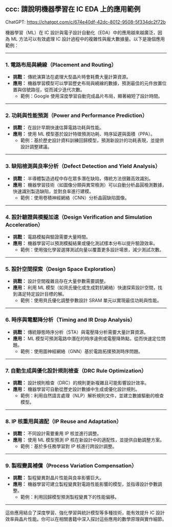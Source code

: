 ## ccc: 請說明機器學習在 IC EDA 上的應用範例

ChatGPT: https://chatgpt.com/c/674e40df-42dc-8012-9508-5f334dc2f72b

機器學習（ML）在 IC 設計與電子設計自動化（EDA）中的應用越來越廣泛，因為 ML 方法可以有效處理 IC 設計過程中的複雜性與龐大數據量。以下是幾個應用範例：

---

### 1. **電路布局與繞線（Placement and Routing）**
- **挑戰：** 傳統演算法在處理大型晶片時會耗費大量計算資源。
- **應用：** 機器學習模型可以學習歷史布局與繞線的數據，預測最佳的元件放置位置與信號路徑，從而減少迭代次數。
  - 範例：Google 使用深度學習自動完成晶片布局，顯著縮短了設計時間。

---

### 2. **功耗與性能預測（Power and Performance Prediction）**
- **挑戰：** 在設計早期快速估算電路功耗與性能。
- **應用：** 使用 ML 模型基於設計特徵預測功耗、時序延遲與面積（PPA）。
  - 範例：基於歷史設計資料訓練回歸模型，預測新設計的功耗表現，並提供設計調整建議。

---

### 3. **缺陷檢測與良率分析（Defect Detection and Yield Analysis）**
- **挑戰：** 半導體製造過程中存在眾多潛在缺陷，傳統方法很難高效識別。
- **應用：** 機器學習技術（如圖像分類與異常檢測）可以自動分析晶圓檢測數據，快速識別製造缺陷，並對良率進行建模。
  - 範例：使用卷積神經網絡（CNN）分析晶圓缺陷圖像。

---

### 4. **設計驗證與模擬加速（Design Verification and Simulation Acceleration）**
- **挑戰：** 電路模擬與驗證需要大量時間。
- **應用：** 機器學習可以預測模擬結果或優化測試樣本分布以提升驗證效率。
  - 範例：使用強化學習選擇測試向量以覆蓋更多設計場景，減少測試次數。

---

### 5. **設計空間探索（Design Space Exploration）**
- **挑戰：** 設計空間複雜且存在大量參數需要調整。
- **應用：** 利用 ML 模型（如貝氏優化或生成對抗網絡）快速探索設計空間，找到滿足特定設計目標的解。
  - 範例：使用貝氏優化調整參數設計 SRAM 單元以實現最佳功耗與性能。

---

### 6. **時序與電壓降分析（Timing and IR Drop Analysis）**
- **挑戰：** 傳統靜態時序分析（STA）與電壓降分析需要大量計算資源。
- **應用：** ML 模型可預測電路中潛在的時序違例或電壓降熱點，從而快速定位問題。
  - 範例：使用圖神經網絡（GNN）基於電路拓撲預測時序問題。

---

### 7. **自動生成與優化設計規則檢查（DRC Rule Optimization）**
- **挑戰：** 設計規則檢查（DRC）的規則更新複雜且可能影響設計效率。
- **應用：** 機器學習可自動從歷史設計數據中生成或優化設計規則。
  - 範例：利用自然語言處理（NLP）解析規則文件，並建立數據驅動的檢查模型。

---

### 8. **IP 核重用與適配（IP Reuse and Adaptation）**
- **挑戰：** 不同設計需要重用 IP 核並進行調整。
- **應用：** 使用 ML 模型預測 IP 核在新設計中的適配性，並提供自動調整方案。
  - 範例：基於多任務學習對 IP 核進行跨設計調整。

---

### 9. **製程變異補償（Process Variation Compensation）**
- **挑戰：** 製程變異對晶片性能與良率影響巨大。
- **應用：** 機器學習可建立製程變異對電路性能影響的模型，並指導設計參數調整。
  - 範例：利用回歸模型預測製程變異下的性能偏移。

---

這些應用結合了深度學習、強化學習與統計模型等多種技術，能有效提升 IC 設計效率與晶片性能。你可以在相關書籍中深入探討這些應用的數學原理與實作細節。